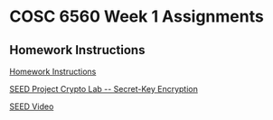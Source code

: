 # COSC 6560 Week 1 Assignments

## Homework Instructions

[Homework Instructions](https://seedsecuritylabs.org/Labs_20.04/Files/Crypto_Encryption/Crypto_Encryption.pdf)

[SEED Project Crypto Lab -- Secret-Key Encryption](https://seedsecuritylabs.org/Labs_20.04/Crypto/Crypto_Encryption/)

[SEED Video](https://www.udemy.com/course/du-cryptography/?referralCode=D1011CAA63DD07F8A392&couponCode=SEED2022A1230)

